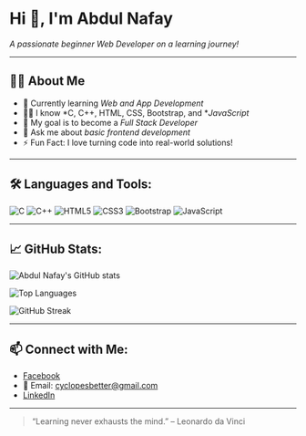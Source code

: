 # Hi 👋, I'm Abdul Nafay

*A passionate beginner Web Developer on a learning journey!*

---

## 👨‍💻 About Me

- 🌱 Currently learning *Web and App Development*
- 👨‍🎓 I know *C, C++, HTML, CSS, Bootstrap, and **JavaScript*
- 🎯 My goal is to become a *Full Stack Developer*
- 💬 Ask me about *basic frontend development*
- ⚡ Fun Fact: I love turning code into real-world solutions!

---

## 🛠 Languages and Tools:

![C](https://img.shields.io/badge/C-00599C?style=for-the-badge&logo=c&logoColor=white)
![C++](https://img.shields.io/badge/C++-00599C?style=for-the-badge&logo=cplusplus&logoColor=white)
![HTML5](https://img.shields.io/badge/HTML5-E34F26?style=for-the-badge&logo=html5&logoColor=white)
![CSS3](https://img.shields.io/badge/CSS3-1572B6?style=for-the-badge&logo=css3&logoColor=white)
![Bootstrap](https://img.shields.io/badge/Bootstrap-563D7C?style=for-the-badge&logo=bootstrap&logoColor=white)
![JavaScript](https://img.shields.io/badge/JavaScript-F7DF1E?style=for-the-badge&logo=javascript&logoColor=black)

---

## 📈 GitHub Stats:

![Abdul Nafay's GitHub stats](https://github-readme-stats.vercel.app/api?username=AbdulNafaySohail&show_icons=true&theme=radical)

![Top Languages](https://github-readme-stats.vercel.app/api/top-langs/?username=AbdulNafaySohail&layout=compact&theme=radical)

![GitHub Streak](https://streak-stats.demolab.com?user=AbdulNafaySohail&theme=radical&border_radius=5)

---

## 📫 Connect with Me:

- [Facebook](https://www.facebook.com/share/1LDLiCr9TzL2sQjE/)
- 📧 Email: cyclopesbetter@gmail.com
- [LinkedIn](https://www.linkedin.com/in/abdul-nafay-sohail-863818314/)

---

> “Learning never exhausts the mind.” – Leonardo da Vinci
